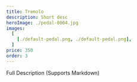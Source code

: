 ```yaml
---
title: Tremolo
description: Short desc
heroImage: ./pedal-0004.jpg
images:
  [
    [./default-pedal.png, ./default-pedal.png],
  ]
price: 350
order: 3
---
```


Full Description 
(Supports Markdown)
